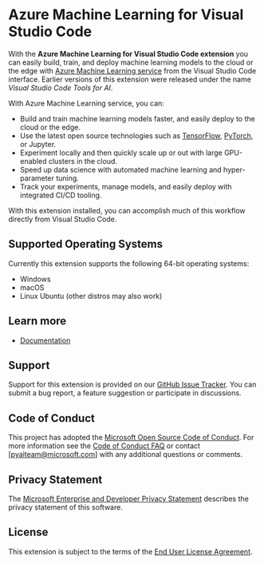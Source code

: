 # Azure Machine Learning for Visual Studio Code

With the **Azure Machine Learning for Visual Studio Code extension** you can easily build, train, and deploy machine learning models to the cloud or the edge with [Azure Machine Learning service](https://azure.microsoft.com/services/machine-learning-service/) from the Visual Studio Code interface. Earlier versions of this extension were released under the name _Visual Studio Code Tools for AI_.

With Azure Machine Learning service, you can:
- Build and train machine learning models faster, and easily deploy to the cloud or the edge.
- Use the latest open source technologies such as [TensorFlow](https://www.tensorflow.org), [PyTorch](https://pytorch.org/), or Jupyter.
- Experiment locally and then quickly scale up or out with large GPU-enabled clusters in the cloud.
- Speed up data science with automated machine learning and hyper-parameter tuning.
- Track your experiments, manage models, and easily deploy with integrated CI/CD tooling.

With this extension installed, you can accomplish much  of this workflow directly from Visual Studio Code.

## Supported Operating Systems
Currently this extension supports the following 64-bit operating systems:
- Windows
- macOS
- Linux Ubuntu (other distros may also work)

## Learn more
- [Documentation](https://docs.microsoft.com/azure/machine-learning/service/how-to-vscode-tools)

## Support
Support for this extension is provided on our [GitHub Issue Tracker](http://github.com/Microsoft/vscode-tools-for-ai/issues). You can submit a bug report, a feature suggestion or participate in discussions.

## Code of Conduct
This project has adopted the [Microsoft Open Source Code of Conduct]. For more information see the [Code of Conduct FAQ] or contact [pyaiteam@microsoft.com] with any additional questions or comments.

## Privacy Statement
The [Microsoft Enterprise and Developer Privacy Statement] describes the privacy statement of this software.

## License
This extension is subject to the terms of the [End User License Agreement].

[Microsoft Enterprise and Developer Privacy Statement]:https://go.microsoft.com/fwlink/?LinkId=786907&lang=en7
[Microsoft Open Source Code of Conduct]:https://opensource.microsoft.com/codeofconduct/
[Code of Conduct FAQ]:https://opensource.microsoft.com/codeofconduct/faq/
[opencode@microsoft.com]:mailto:opencode@microsoft.com
[End User License Agreement]:https://www.visualstudio.com/license-terms/mlt552233/

